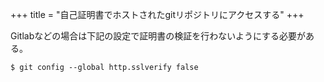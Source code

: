 +++
title = "自己証明書でホストされたgitリポジトリにアクセスする"
+++

Gitlabなどの場合は下記の設定で証明書の検証を行わないようにする必要がある。

```
$ git config --global http.sslverify false
```
